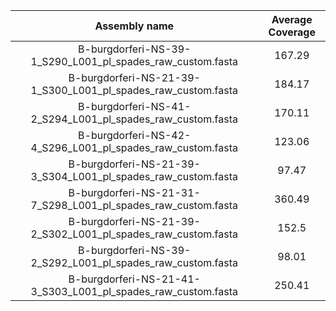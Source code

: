 |                                          Assembly name                                           |      Average Coverage      |
|:------------------------------------------------------------------------------------------------:|:--------------------------:|
|                    B-burgdorferi-NS-39-1_S290_L001_pl_spades_raw_custom.fasta                    |           167.29           |
|                  B-burgdorferi-NS-21-39-1_S300_L001_pl_spades_raw_custom.fasta                   |           184.17           |
|                    B-burgdorferi-NS-41-2_S294_L001_pl_spades_raw_custom.fasta                    |           170.11           |
|                    B-burgdorferi-NS-42-4_S296_L001_pl_spades_raw_custom.fasta                    |           123.06           |
|                  B-burgdorferi-NS-21-39-3_S304_L001_pl_spades_raw_custom.fasta                   |           97.47            |
|                  B-burgdorferi-NS-21-31-7_S298_L001_pl_spades_raw_custom.fasta                   |           360.49           |
|                  B-burgdorferi-NS-21-39-2_S302_L001_pl_spades_raw_custom.fasta                   |           152.5            |
|                    B-burgdorferi-NS-39-2_S292_L001_pl_spades_raw_custom.fasta                    |           98.01            |
|                  B-burgdorferi-NS-21-41-3_S303_L001_pl_spades_raw_custom.fasta                   |           250.41           |

